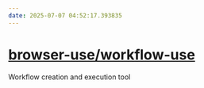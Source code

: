 ```yaml
---
date: 2025-07-07 04:52:17.393835
---
```


# [browser-use/workflow-use](https://github.com/browser-use/workflow-use)

Workflow creation and execution tool
